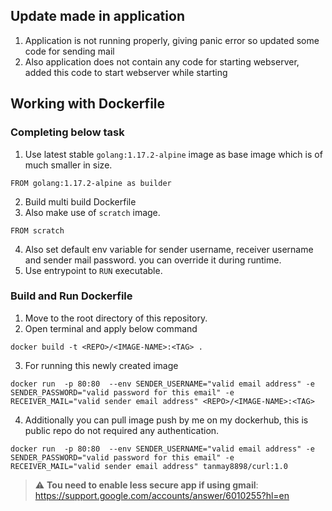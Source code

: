 ## Update made in application
1. Application is not running properly, giving panic error so updated some code for sending mail
2. Also application does not contain any code for starting webserver, added this code to start webserver while starting 
## Working with Dockerfile
### Completing below task
1. Use latest stable ```golang:1.17.2-alpine``` image as base image which is of much smaller in size.
```
FROM golang:1.17.2-alpine as builder
```
2. Build multi build Dockerfile
3. Also make use of ```scratch```  image.
```
FROM scratch
```
4. Also set default env variable for sender username, receiver username and sender mail password. you can override it during runtime.
5. Use entrypoint to ```RUN``` executable.

### Build and Run Dockerfile
1. Move to the root directory of this repository.
2. Open terminal and apply below command
```
docker build -t <REPO>/<IMAGE-NAME>:<TAG> .
```

3. For running this newly created image 
```
docker run  -p 80:80  --env SENDER_USERNAME="valid email address" -e SENDER_PASSWORD="valid password for this email" -e RECEIVER_MAIL="valid sender email address" <REPO>/<IMAGE-NAME>:<TAG>
``` 
4. Additionally you can pull image push by me on my dockerhub, this is public repo do not required any authentication.
```
docker run  -p 80:80  --env SENDER_USERNAME="valid email address" -e SENDER_PASSWORD="valid password for this email" -e RECEIVER_MAIL="valid sender email address" tanmay8898/curl:1.0
```
> :warning: **Tou need to enable less secure app if using gmail**: https://support.google.com/accounts/answer/6010255?hl=en
